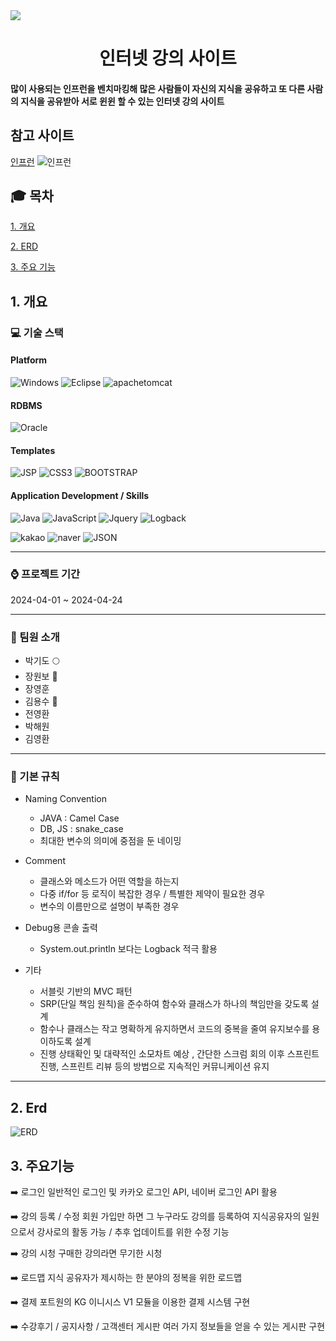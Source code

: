 <img src="https://img.shields.io/badge/github-181717?style=for-the-badge&logo=github&logoColor=white">

<div align="center">
  <h1>인터넷 강의 사이트</h1>
</div>


#### 많이 사용되는 인프런을 벤치마킹해 많은 사람들이 자신의 지식을 공유하고 또 다른 사람의 지식을 공유받아 서로 윈윈 할 수 있는 인터넷 강의 사이트

## 참고 사이트
[인프런](https://www.inflearn.com/)
![인프런](https://github.com/gidopa/TeamProject/assets/120196095/a9722ff4-61b4-47eb-a309-f84ce9ec8d79)


## :mortar_board: 목차
[1. 개요](#1-개요)

[2. ERD](#2-erd)

[3. 주요 기능](#3-주요기능)


## 1. 개요
### :computer: 기술 스택
#### Platform
![Windows](https://img.shields.io/badge/Windows-0078D6?style=for-the-badge&logo=windows&logoColor=white)
![Eclipse](https://img.shields.io/badge/Eclipse-0078D6.svg?style=for-the-badge&logo=Eclipse&logoColor=purple)
![apachetomcat](https://img.shields.io/badge/tomcat-0078D6.svg?style=for-the-badge&logo=apachetomcat&logoColor=yellow)
#### RDBMS
![Oracle](https://img.shields.io/badge/Oracle-0078D6?style=for-the-badge&logo=oracle&logoColor=red)
#### Templates
![JSP](https://img.shields.io/badge/JSP-0078D6.svg?style=for-the-badge&logo=Laravel&logoColor=white)
![CSS3](https://img.shields.io/badge/css3-0078D6.svg?style=for-the-badge&logo=css3&logoColor=white)
 ![BOOTSTRAP](https://img.shields.io/badge/Bootstrap-0078D6?style=for-the-badge&logo=bootstrap&logoColor=#7952B3)
#### Application Development / Skills
![Java](https://img.shields.io/badge/Java-0078D6?style=for-the-badge&logo=openjdk&logoColor=white)
![JavaScript](https://img.shields.io/badge/javascript-0078D6.svg?style=for-the-badge&logo=javascript&logoColor=%23F7DF1E)
 ![Jquery](https://img.shields.io/badge/jQuery-0078D6?style=for-the-badge&logo=jquery&logoColor=white)
 ![Logback](https://img.shields.io/badge/Logback-0078D6?style=for-the-badge&logo=loopback&logoColor=white)

![kakao](https://img.shields.io/badge/kakao%20API-0078D6?style=for-the-badge&logo=kakaotalk&logoColor=#F80000)
  ![naver](https://img.shields.io/badge/naver%20API-0078D6?style=for-the-badge&logo=naver&logoColor=green)
 ![JSON](https://img.shields.io/badge/json%20web%20tokens-0078D6?style=for-the-badge&logo=json-web-tokens&logoColor=pink)
 
<hr>

 ### :watch: 프로젝트 기간
 2024-04-01 ~ 2024-04-24
 
<hr>

### :busts_in_silhouette: 팀원 소개
- 박기도 :full_moon:
- 장원보 :walking: 
- 장영훈
- 김용수 :dragon_face: 
- 전영환
- 박해원
- 김영환

<hr>

### :flags: 기본 규칙
- Naming Convention
  - JAVA : Camel Case
  - DB, JS : snake_case
  - 최대한 변수의 의미에 중점을 둔 네이밍
    
- Comment
  - 클래스와 메소드가 어떤 역할을 하는지
  - 다중 if/for 등 로직이 복잡한 경우 / 특별한 제약이 필요한 경우
  - 변수의 이름만으로 설명이 부족한 경우
 
- Debug용 콘솔 출력
  - System.out.println 보다는 Logback 적극 활용
 
- 기타
  - 서블릿 기반의 MVC 패턴
  - SRP(단일 책임 원칙)을 준수하여 함수와 클래스가 하나의 책임만을 갖도록 설계
  - 함수나 클래스는 작고 명확하게 유지하면서 코드의 중복을 줄여 유지보수를 용이하도록 설계
  - 진행 상태확인 및 대략적인 소모차트 예상 , 간단한 스크럼 회의 이후 스프린트 진행, 스프린트 리뷰 등의 방법으로 지속적인 커뮤니케이션 유지
 
<hr>
    
## 2. Erd
![ERD](https://github.com/gidopa/TeamProject/assets/120196095/7458a764-30ef-438b-bf81-59167be1bed9)


## 3. 주요기능
:arrow_right: 로그인 
일반적인 로그인 및 카카오 로그인 API, 네이버 로그인 API 활용

:arrow_right: 강의 등록 / 수정 
회원 가입만 하면 그 누구라도 강의를 등록하여 지식공유자의 일원으로서 강사로의 활동 가능 / 추후 업데이트를 위한 수정 기능 

:arrow_right: 강의 시청
구매한 강의라면 무기한 시청

:arrow_right: 로드맵
지식 공유자가 제시하는 한 분야의 정복을 위한 로드맵

:arrow_right: 결제
포트원의 KG 이니시스 V1 모듈을 이용한 결제 시스템 구현

:arrow_right: 수강후기 / 공지사항 / 고객센터 게시판
여러 가지 정보들을 얻을 수 있는 게시판 구현








